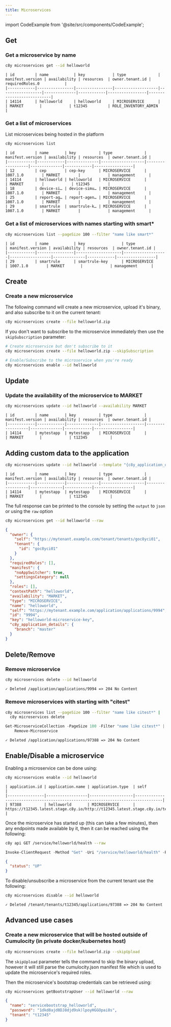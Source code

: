 ```yaml
---
title: Microservices
---
```


import CodeExample from '@site/src/components/CodeExample';

## Get

### Get a microservice by name

<CodeExample>

```bash
c8y microservices get --id helloworld
```

</CodeExample>


```plaintext title="Output"
| id         | name           | key            | type              | manifest.version | availability | resources  | owner.tenant.id | requiredRoles.0           |
|------------|----------------|----------------|-------------------|------------------|--------------|------------|-----------------|---------------------------|
| 14114      | helloworld     | helloworld     | MICROSERVICE      |                  | MARKET       |            | t12345         | ROLE_INVENTORY_ADMIN      |
```

### Get a list of microservices

List microservices being hosted in the platform


<CodeExample>

```bash
c8y microservices list
```

</CodeExample>


```plaintext title="Output"
| id         | name       | key          | type              | manifest.version | availability | resources  | owner.tenant.id |
|------------|------------|--------------|-------------------|------------------|--------------|------------|-----------------|
| 12         | cep        | cep-key      | MICROSERVICE      | 1007.1.0        | MARKET        |            | management      |
| 14114      | helloworld | helloworld   | MICROSERVICE      |                 | MARKET        |            | t12345        |
| 18         | device-si… | device-simu… | MICROSERVICE      | 1007.1.0        | MARKET        |            | management      |
| 25         | report-ag… | report-agen… | MICROSERVICE      | 1007.1.0        | MARKET        |            | management      |
| 29         | smartrule  | smartrule-k… | MICROSERVICE      | 1007.1.0        | MARKET        |            | management      |
```

### Get a list of microservices with names starting with smart*

<CodeExample>

```bash
c8y microservices list --pageSize 100 --filter "name like smart*"
```

</CodeExample>


```text title="Output"
| id         | name           | key                | type              | manifest.version | availability | resources  | owner.tenant.id |
|------------|----------------|--------------------|-------------------|------------------|--------------|------------|-----------------|
| 29         | smartrule      | smartrule-key      | MICROSERVICE      | 1007.1.0        | MARKET       |            | management      |
```

## Create

### Create a new microservice

The following command will create a new microservice, upload it's binary, and also subscribe to it on the current tenant:

<CodeExample>

```bash
c8y microservices create --file helloworld.zip
```

</CodeExample>

If you don't want to subscribe to the microservice immediately then use the `skipSubscription` parameter:

<CodeExample>

```bash
# Create microservice but don't subscribe to it
c8y microservices create --file helloworld.zip --skipSubscription

# Enable/Subscribe to the microservice when you're ready
c8y microservices enable --id helloworld
```

</CodeExample>

## Update

### Update the availability of the microservice to MARKET

<CodeExample>

```bash
c8y microservices update --id helloworld --availability MARKET
```

</CodeExample>

```plaintext title="Output"
| id         | name       | key          | type              | manifest.version | availability | resources  | owner.tenant.id |
|------------|------------|--------------|-------------------|------------------|--------------|------------|-----------------|
| 14114      | mytestapp  | mytestapp    | MICROSERVICE      |                  | MARKET       |            | t12345          |
```

## Adding custom data to the application

<CodeExample>

```bash
c8y microservices update --id helloworld --template "{c8y_application_details: { branch: 'master' }}"
```

</CodeExample>


```plaintext title="Output"
| id         | name       | key          | type              | manifest.version | availability | resources  | owner.tenant.id |
|------------|------------|--------------|-------------------|------------------|--------------|------------|-----------------|
| 14114      | mytestapp  | mytestapp    | MICROSERVICE      |                  | MARKET       |            | t12345          |
```

The full response can be printed to the console by setting the `output` to `json` or using the `raw` option

<CodeExample>

```bash
c8y microservices get --id helloworld --raw
```

</CodeExample>

```json title="Output"
{
  "owner": {
    "self": "https://mytenant.example.com/tenant/tenants/goc8yci01",
    "tenant": {
      "id": "goc8yci01"
    }
  },
  "requiredRoles": [],
  "manifest": {
    "noAppSwitcher": true,
    "settingsCategory": null
  },
  "roles": [],
  "contextPath": "helloworld",
  "availability": "MARKET",
  "type": "MICROSERVICE",
  "name": "helloworld",
  "self": "https://mytenant.example.com/application/applications/9994",
  "id": "9994",
  "key": "helloworld-microservice-key",
  "c8y_application_details": {
    "branch": "master"
  }
}
```

## Delete/Remove

### Remove microservice

<CodeExample>

```bash
c8y microservices delete --id helloworld
```

</CodeExample>


```plaintext title="No Output"
✓ Deleted /application/applications/9994 => 204 No Content
```

### Remove microservices with starting with "citest"

<CodeExample>

```bash
c8y microservices list --pageSize 100 --filter "name like citest*" |
  c8y microservices delete
```

```powershell
Get-MicroserviceCollection -PageSize 100 -Filter "name like citest*" | batch |
    Remove-Microservice
```

</CodeExample>


```plaintext title="Output"
✓ Deleted /application/applications/97388 => 204 No Content
```

## Enable/Disable a microservice

Enabling a microservice can be done using:

<CodeExample>

```bash
c8y microservices enable --id helloworld
```

</CodeExample>

```text title="Output"
| application.id | application.name | application.type  | self                                                                             |
|----------------|------------------|-------------------|----------------------------------------------------------------------------------|
| 97388          | helloworld       | MICROSERVICE      | https://t12345.latest.stage.c8y.io/http://t12345.latest.stage.c8y.io/tenant… |
```

Once the microservice has started up (this can take a few minutes), then any endpoints made available by it, then it can be reached using the following:


<CodeExample>

```bash
c8y api GET /service/helloworld/health --raw
```

```powershell
Invoke-ClientRequest -Method "Get" -Uri "/service/helloworld/health" -Raw
```

</CodeExample>


```json title="Output"
{
  "status": "UP"
}
```

To disable/unsubscribe a microservice from the current tenant use the following:

<CodeExample>

```bash
c8y microservices disable --id helloworld
```

</CodeExample>

```text title="Output"
✓ Deleted /tenant/tenants/t12345/applications/97388 => 204 No Content
```

## Advanced use cases

### Create a new microservice that will be hosted outside of Cumulocity (in private docker/kubernetes host)

<CodeExample>

```bash
c8y microservices create --file helloworld.zip --skipUpload
```

</CodeExample>

The `skipUpload` parameter tells the command to skip the binary upload, however it will still parse the cumulocity.json manifest file which is used to update the microservice's required roles.

Then the microservice's bootstrap credentials can be retrieved using:

<CodeExample>

```bash
c8y microservices getBootstrapUser --id helloworld --raw
```

</CodeExample>

```json title="Output"
{
  "name": "servicebootstrap_helloworld",
  "password": "1dkd8ajd8DJ8djd9sk)lpoyHGGOpai8s",
  "tenant": "t12345"
}
```
